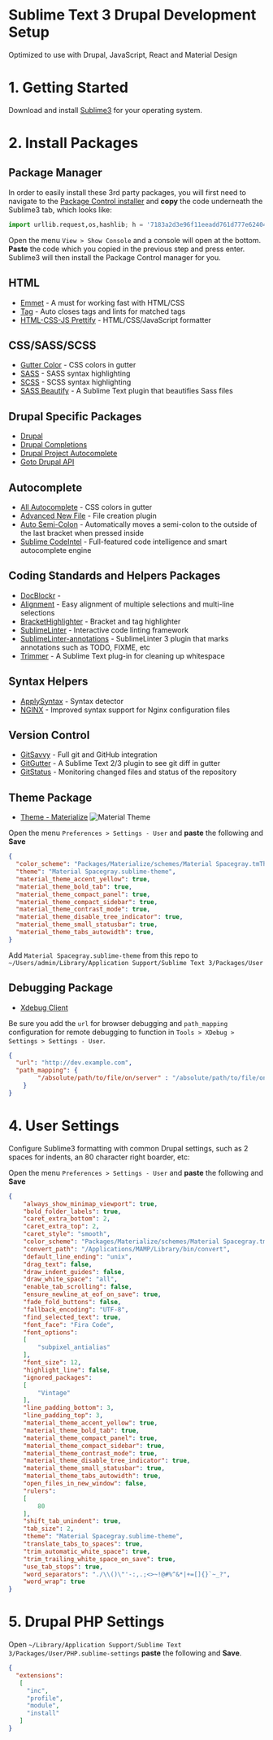 # Sublime Text 3 Drupal Development Setup

Optimized to use with Drupal, JavaScript, React and Material Design

# 1. Getting Started

Download and install [Sublime3](http://www.sublimetext.com/3) for your operating system.

# 2. Install Packages 

## Package Manager

In order to easily install these 3rd party packages, you will first need to navigate to the [Package Control installer](https://sublime.wbond.net/installation#st3) and **copy** the code underneath the Sublime3 tab, which looks like:

```python
import urllib.request,os,hashlib; h = '7183a2d3e96f11eeadd761d777e62404' + 'e330c659d4bb41d3bdf022e94cab3cd0'; pf = 'Package Control.sublime-package'; ipp = sublime.installed_packages_path(); urllib.request.install_opener( urllib.request.build_opener( urllib.request.ProxyHandler()) ); by = urllib.request.urlopen( 'http://packagecontrol.io/' + pf.replace(' ', '%20')).read(); dh = hashlib.sha256(by).hexdigest(); print('Error validating download (got %s instead of %s), please try manual install' % (dh, h)) if dh != h else open(os.path.join( ipp, pf), 'wb' ).write(by)
```

Open the menu `View > Show Console` and a console will open at the bottom. **Paste** the code which you copied in the previous step and press enter. Sublime3 will then install the Package Control manager for you.

## HTML

- [Emmet](https://packagecontrol.io/packages/Emmet) - A must for working fast with HTML/CSS
- [Tag](https://packagecontrol.io/packages/Tag) - Auto closes tags and lints for matched tags
- [HTML-CSS-JS Prettify](https://packagecontrol.io/packages/HTML-CSS-JS%20Prettify) - HTML/CSS/JavaScript formatter
 
## CSS/SASS/SCSS
- [Gutter Color](https://packagecontrol.io/packages/Gutter%20Color) - CSS colors in gutter
- [SASS](https://packagecontrol.io/packages/SASS) - SASS syntax highlighting
- [SCSS](https://packagecontrol.io/packages/SCSS) - SCSS syntax highlighting
- [SASS Beautify](https://packagecontrol.io/packages/SassBeautify) - A Sublime Text plugin that beautifies Sass files

## Drupal Specific Packages

- [Drupal](https://sublime.wbond.net/packages/Drupal)
- [Drupal Completions](https://packagecontrol.io/packages/Drupal%20Completions)
- [Drupal Project Autocomplete](https://packagecontrol.io/packages/Drupal%20Project%20Autocomplete)
- [Goto Drupal API](https://sublime.wbond.net/packages/Goto%20Drupal%20API)

## Autocomplete
- [All Autocomplete](https://packagecontrol.io/packages/Gutter%20Color) - CSS colors in gutter
- [Advanced New File](https://packagecontrol.io/packages/AdvancedNewFile) - File creation plugin
- [Auto Semi-Colon](https://packagecontrol.io/packages/Auto%20Semi-Colon) - Automatically moves a semi-colon to the outside of the last bracket when pressed inside
- [Sublime ​Code ​Intel](https://packagecontrol.io/packages/SublimeCodeIntel) - Full-featured code intelligence and smart autocomplete engine

## Coding Standards and Helpers Packages
- [DocBlockr](https://sublime.wbond.net/packages/DocBlockr) -
- [Alignment](https://packagecontrol.io/packages/Alignment) - Easy alignment of multiple selections and multi-line selections
- [Bracket​ Highlighter](https://packagecontrol.io/packages/Bracket​Highlighter) - Bracket and tag highlighter
- [Sublime​Linter](https://packagecontrol.io/packages/Sublime​Linter) - Interactive code linting framework
- [Sublime​Linter-annotations](https://packagecontrol.io/packages/Sublime​Linter-annotations) - SublimeLinter 3 plugin that marks annotations such as TODO, FIXME, etc
- [Trimmer](https://packagecontrol.io/packages/Trimmer) - A Sublime Text plug-in for cleaning up whitespace

## Syntax Helpers
- [Apply​Syntax](https://packagecontrol.io/packages/Apply​Syntax) - Syntax detector
- [NGINX](https://packagecontrol.io/packages/nginx) - Improved syntax support for Nginx configuration files

## Version Control
- [Git​Savvy](https://packagecontrol.io/packages/GitSavvy) - Full git and GitHub integration
- [Git​Gutter](https://packagecontrol.io/packages/GitGutter) - A Sublime Text 2/3 plugin to see git diff in gutter
- [Git​Status](https://packagecontrol.io/packages/Git​Status) - Monitoring changed files and status of the repository

## Theme Package

- [Theme - Materialize](https://github.com/saadq/Materialize)
![Material Theme](https://raw.githubusercontent.com/saadq/Materialize/master/screenshots/material-spacegray.png)

Open the menu `Preferences > Settings - User` and **paste** the following and **Save**

```json
{
  "color_scheme": "Packages/Materialize/schemes/Material Spacegray.tmTheme",
  "theme": "Material Spacegray.sublime-theme",
  "material_theme_accent_yellow": true,
  "material_theme_bold_tab": true,
  "material_theme_compact_panel": true,
  "material_theme_compact_sidebar": true,
  "material_theme_contrast_mode": true,
  "material_theme_disable_tree_indicator": true,
  "material_theme_small_statusbar": true,
  "material_theme_tabs_autowidth": true,
}
```
Add `Material Spacegray.sublime-theme` from this repo to `~/Users/admin/Library/Application Support/Sublime Text 3/Packages/User`

## Debugging Package

- [Xdebug Client](https://sublime.wbond.net/packages/Xdebug%20Client)

Be sure you add the `url` for browser debugging and `path_mapping` configuration for remote debugging to function in `Tools > XDebug > Settings > Settings - User`.

```json
{
  "url": "http://dev.example.com",
  "path_mapping": {
        "/absolute/path/to/file/on/server" : "/absolute/path/to/file/on/computer"
    }
}
```


# 4. User Settings

Configure Sublime3 formatting with common Drupal settings, such as 2 spaces for indents, an 80 character right boarder, etc:

Open the menu `Preferences > Settings - User` and **paste** the following and **Save**

```json
{
	"always_show_minimap_viewport": true,
	"bold_folder_labels": true,
	"caret_extra_bottom": 2,
	"caret_extra_top": 2,
	"caret_style": "smooth",
	"color_scheme": "Packages/Materialize/schemes/Material Spacegray.tmTheme",
	"convert_path": "/Applications/MAMP/Library/bin/convert",
	"default_line_ending": "unix",
	"drag_text": false,
	"draw_indent_guides": false,
	"draw_white_space": "all",
	"enable_tab_scrolling": false,
	"ensure_newline_at_eof_on_save": true,
	"fade_fold_buttons": false,
	"fallback_encoding": "UTF-8",
	"find_selected_text": true,
	"font_face": "Fira Code",
	"font_options":
	[
		"subpixel_antialias"
	],
	"font_size": 12,
	"highlight_line": false,
	"ignored_packages":
	[
		"Vintage"
	],
	"line_padding_bottom": 3,
	"line_padding_top": 3,
	"material_theme_accent_yellow": true,
	"material_theme_bold_tab": true,
	"material_theme_compact_panel": true,
	"material_theme_compact_sidebar": true,
	"material_theme_contrast_mode": true,
	"material_theme_disable_tree_indicator": true,
	"material_theme_small_statusbar": true,
	"material_theme_tabs_autowidth": true,
	"open_files_in_new_window": false,
	"rulers":
	[
		80
	],
	"shift_tab_unindent": true,
	"tab_size": 2,
	"theme": "Material Spacegray.sublime-theme",
	"translate_tabs_to_spaces": true,
	"trim_automatic_white_space": true,
	"trim_trailing_white_space_on_save": true,
	"use_tab_stops": true,
	"word_separators": "./\\()\"'-:,.;<>~!@#%^&*|+=[]{}`~_?",
	"word_wrap": true
}
```



# 5. Drupal PHP Settings
Open `~/Library/Application Support/Sublime Text 3/Packages/User/PHP.sublime-settings` **paste** the following and **Save**.

```json
{
  "extensions":
   [
     "inc",
     "profile",
     "module",
     "install"
   ]
}
```
	
